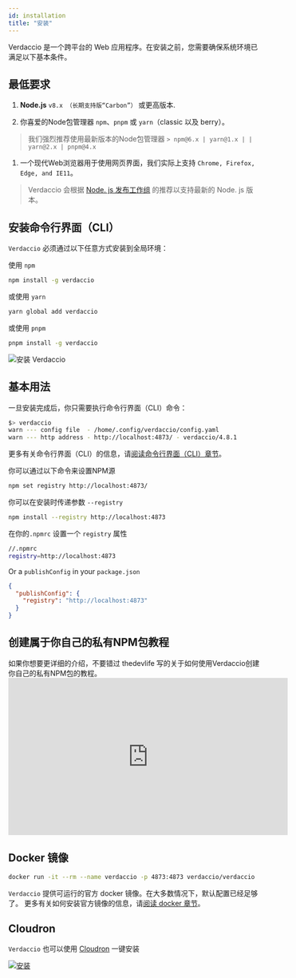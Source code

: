 ```yaml
---
id: installation
title: "安装"
---
```


Verdaccio 是一个跨平台的 Web 应用程序。在安装之前，您需要确保系统环境已满足以下基本条件。

## 最低要求

1. **Node.js** `v8.x （长期支持版“Carbon”）` 或更高版本.

2. 你喜爱的Node包管理器 `npm`、`pnpm` 或 `yarn`（classic 以及 berry）。

> 我们强烈推荐使用最新版本的Node包管理器 `> npm@6.x | yarn@1.x | | yarn@2.x | pnpm@4.x`

1. 一个现代Web浏览器用于使用网页界面，我们实际上支持 `Chrome, Firefox, Edge, and IE11`。

> Verdaccio 会根据 [Node. js 发布工作组](https://github.com/nodejs/Release) 的推荐以支持最新的 Node. js 版本。

## 安装命令行界面（CLI）

`Verdaccio` 必须通过以下任意方式安装到全局环境：

使用 `npm`

```bash
npm install -g verdaccio
```

或使用 `yarn`

```bash
yarn global add verdaccio
```

或使用 `pnpm`

```bash
pnpm install -g verdaccio
```

![安装 Verdaccio](assets/install_verdaccio.gif)

## 基本用法

一旦安装完成后，你只需要执行命令行界面（CLI）命令：

```bash
$> verdaccio
warn --- config file  - /home/.config/verdaccio/config.yaml
warn --- http address - http://localhost:4873/ - verdaccio/4.8.1
```

更多有关命令行界面（CLI）的信息，请[阅读命令行界面（CLI）章节](cli.md)。

你可以通过以下命令来设置NPM源

```bash
npm set registry http://localhost:4873/
```

你可以在安装时传递参数 `--registry`

```bash
npm install --registry http://localhost:4873
```

在你的`.npmrc` 设置一个 `registry` 属性

```bash
//.npmrc
registry=http://localhost:4873
```

Or a `publishConfig` in your `package.json`

```json
{
  "publishConfig": {
    "registry": "http://localhost:4873"
  }
}
```

## 创建属于你自己的私有NPM包教程

如果你想要更详细的介绍，不要错过 thedevlife 写的关于如何使用Verdaccio创建你自己的私有NPM包的教程。 <iframe width="560" height="315" src="https://www.youtube.com/embed/Co0RwdpEsag?enablejsapi=1" frameborder="0" allow="accelerometer; autoplay; encrypted-media; gyroscope; picture-in-picture" allowfullscreen mark="crwd-mark"></iframe> 

## Docker 镜像

```bash
docker run -it --rm --name verdaccio -p 4873:4873 verdaccio/verdaccio
```

`Verdaccio` 提供可运行的官方 docker 镜像。在大多数情况下，默认配置已经足够了。 更多有关如何安装官方镜像的信息，请[阅读 docker 章节](docker.md)。

## Cloudron

`Verdaccio` 也可以使用 [Cloudron](https://cloudron.io) 一键安装

[![安装](https://cloudron.io/img/button.svg)](https://cloudron.io/button.html?app=org.eggertsson.verdaccio)